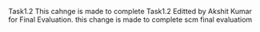 Task1.2
This cahnge is made to complete Task1.2
Editted by Akshit Kumar for Final Evaluation.
this change is made to complete scm final evaluatiom 
